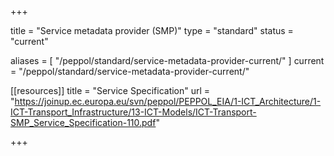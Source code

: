 +++

title = "Service metadata provider (SMP)"
type = "standard"
status = "current"

aliases = [ "/peppol/standard/service-metadata-provider-current/" ]
current = "/peppol/standard/service-metadata-provider-current/"

[[resources]]
title = "Service Specification"
url = "https://joinup.ec.europa.eu/svn/peppol/PEPPOL_EIA/1-ICT_Architecture/1-ICT-Transport_Infrastructure/13-ICT-Models/ICT-Transport-SMP_Service_Specification-110.pdf"

+++

